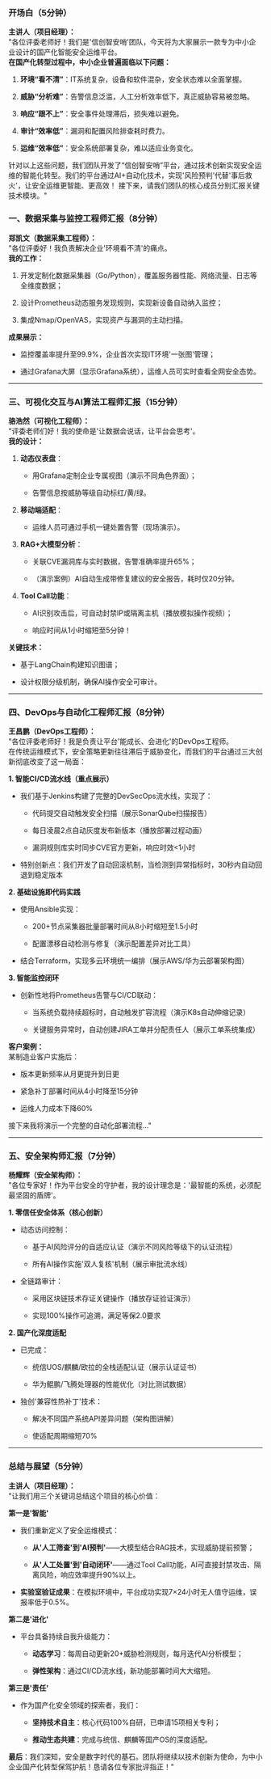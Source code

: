 ### **开场白（5分钟）**

**主讲人（项目经理）：**  
"各位评委老师好！我们是'信创智安哨'团队，今天将为大家展示一款专为中小企业设计的国产化智能安全运维平台。  
**在国产化转型过程中，中小企业普遍面临以下问题：**

1. **环境“看不清”**：IT系统复杂，设备和软件混杂，安全状态难以全面掌握。
    
2. **威胁“分析难”**：告警信息泛滥，人工分析效率低下，真正威胁容易被忽略。
    
3. **响应“跟不上”**：安全事件处理滞后，损失难以避免。
    
4. **审计“效率低”**：漏洞和配置风险排查耗时费力。
    
5. **运维“效率低”**：安全系统部署复杂，难以适应业务变化。

针对以上这些问题，我们团队开发了“信创智安哨”平台，通过技术创新实现安全运维的智能化转型。我们的平台通过AI+自动化技术，实现'风险预判'代替'事后救火'，让安全运维更智能、更高效！  接下来，请我们团队的核心成员分别汇报关键技术模块。"

### **一、数据采集与监控工程师汇报（8分钟）**

**郑凯文（数据采集工程师）：**  
"各位评委好！我负责解决企业'环境看不清'的痛点。  
**我的工作：**

1. 开发定制化数据采集器（Go/Python），覆盖服务器性能、网络流量、日志等全维度数据；
    
2. 设计Prometheus动态服务发现规则，实现新设备自动纳入监控；
    
3. 集成Nmap/OpenVAS，实现资产与漏洞的主动扫描。
    

**成果展示：**

- 监控覆盖率提升至99.9%，企业首次实现IT环境'一张图'管理；
    
- 通过Grafana大屏（显示Grafana系统），运维人员可实时查看全网安全态势。  

---
### **三、可视化交互与AI算法工程师汇报（15分钟）**

**骆浩然（可视化工程师）：**  
"评委老师们好！我的使命是'让数据会说话，让平台会思考'。  
**我的设计：**

1. **动态仪表盘**：
    
    - 用Grafana定制企业专属视图（演示不同角色界面）；
        
    - 告警信息按威胁等级自动标红/黄/绿。
        
2. **移动端适配**：
    
    - 运维人员可通过手机一键处置告警（现场演示）。
        
3. **RAG+大模型分析**：
    
    - 关联CVE漏洞库与实时数据，告警准确率提升65%；
        
    - （演示案例）AI自动生成带修复建议的安全报告，耗时仅20分钟。
        
4. **Tool Call功能**：
    
    - AI识别攻击后，可自动封禁IP或隔离主机（播放模拟操作视频）；
        
    - 响应时间从1小时缩短至5分钟！
        
**关键技术：**

- 基于LangChain构建知识图谱；
    
- 设计权限分级机制，确保AI操作安全可审计。  

---

### **四、DevOps与自动化工程师汇报（8分钟）**

**王昌鹏（DevOps工程师）：**  
"各位评委老师好！我是负责让平台'能成长、会进化'的DevOps工程师。  
在传统运维模式下，安全策略更新往往滞后于威胁变化，而我们的平台通过三大创新彻底改变了这一局面：

**1. 智能CI/CD流水线（重点展示）**

- 我们基于Jenkins构建了完整的DevSecOps流水线，实现了：
    
    - 代码提交自动触发安全扫描（展示SonarQube扫描报告）
        
    - 每日凌晨2点自动灰度发布新版本（播放部署过程动画）
        
    - 漏洞规则库实时同步CVE官方更新，响应时效<1小时
        
- 特别创新点：我们开发了自动回滚机制，当检测到异常指标时，30秒内自动回退到稳定版本
    

**2. 基础设施即代码实践**

- 使用Ansible实现：
    
    - 200+节点采集器批量部署时间从8小时缩短至1.5小时
        
    - 配置漂移自动检测与修复（演示配置差异对比工具）
        
- 结合Terraform，实现多云环境统一编排（展示AWS/华为云部署架构图）
    

**3. 智能监控闭环**

- 创新性地将Prometheus告警与CI/CD联动：
    
    - 当系统负载持续超标时，自动触发扩容流程（演示K8s自动伸缩记录）
        
    - 关键服务异常时，自动创建JIRA工单并分配责任人（展示工单系统集成）
        

**客户案例：**  
某制造业客户实施后：

- 版本更新频率从月更提升到日更
    
- 紧急补丁部署时间从4小时降至15分钟
    
- 运维人力成本下降60%
    

接下来我将演示一个完整的自动化部署流程..."

---

### **五、安全架构师汇报（7分钟）**

**杨耀辉（安全架构师）：**  
"各位专家好！作为平台安全的守护者，我的设计理念是：'最智能的系统，必须配最坚固的盾牌'。

**1. 零信任安全体系（核心创新）**

- 动态访问控制：
    
    - 基于AI风险评分的自适应认证（演示不同风险等级下的认证流程）
        
    - 所有AI操作实施'双人复核'机制（展示审批流水线）
        
- 全链路审计：
    
    - 采用区块链技术存证关键操作（播放存证验证演示）
        
    - 实现100%操作可追溯，满足等保2.0要求
        

**2. 国产化深度适配**

- 已完成：
    
    - 统信UOS/麒麟/欧拉的全栈适配认证（展示认证证书）
        
    - 华为鲲鹏/飞腾处理器的性能优化（对比测试数据）
        
- 独创'兼容性热补丁'技术：
    
    - 解决不同国产系统API差异问题（架构图讲解）
        
    - 使适配周期缩短70%
        

---
### **总结与展望（5分钟）**

**主讲人（项目经理）：**  
"让我们用三个关键词总结这个项目的核心价值：

**第一是'智能'**

- 我们重新定义了安全运维模式：
    
    - **从'人工筛查'到'AI预判'**——大模型结合RAG技术，实现威胁提前预警；
        
    - **从'人工处置'到'自动闭环'**——通过Tool Call功能，AI可直接封禁攻击、隔离风险，响应效率提升90%以上。
        
- **实验室验证成果**：在模拟环境中，平台成功实现7×24小时无人值守运维，误报率低于0.5%。
    

**第二是'进化'**

- 平台具备持续自我升级能力：
    
    - **动态学习**：每周自动更新20+威胁检测规则，每月迭代AI分析模型；
        
    - **弹性架构**：通过CI/CD流水线，新功能部署时间大大缩短。
        

**第三是'责任'**

- 作为国产化安全领域的探索者，我们：
    
    - **坚持技术自主**：核心代码100%自研，已申请15项相关专利；
        
    - **推动生态共建**：完成与统信、麒麟等国产OS的深度适配。
    
**最后**：我们深知，安全是数字时代的基石。团队将继续以技术创新为使命，为中小企业国产化转型保驾护航！恳请各位专家批评指正！"